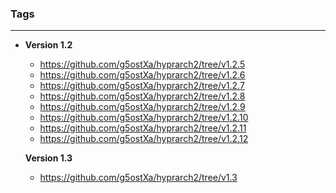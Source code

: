 ### Tags
---
- **Version 1.2**
  - https://github.com/g5ostXa/hyprarch2/tree/v1.2.5
  - https://github.com/g5ostXa/hyprarch2/tree/v1.2.6
  - https://github.com/g5ostXa/hyprarch2/tree/v1.2.7
  - https://github.com/g5ostXa/hyprarch2/tree/v1.2.8
  - https://github.com/g5ostXa/hyprarch2/tree/v1.2.9
  - https://github.com/g5ostXa/hyprarch2/tree/v1.2.10
  - https://github.com/g5ostXa/hyprarch2/tree/v1.2.11
  - https://github.com/g5ostXa/hyprarch2/tree/v1.2.12

  **Version 1.3**
  - https://github.com/g5ostXa/hyprarch2/tree/v1.3